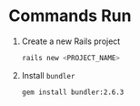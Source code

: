 # Commands Run

1. Create a new Rails project
   ```bash
   rails new <PROJECT_NAME>
   ```
2. Install `bundler`
   ```bash
   gem install bundler:2.6.3
   ```
